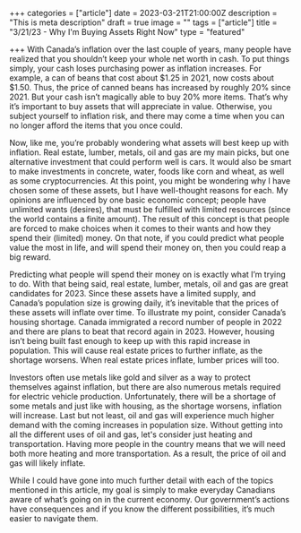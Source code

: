 +++
categories = ["article"]
date = 2023-03-21T21:00:00Z
description = "This is meta description"
draft = true
image = ""
tags = ["article"]
title = "3/21/23 - Why I'm Buying Assets Right Now"
type = "featured"

+++
With Canada’s inflation over the last couple of years, many people have realized that you shouldn’t keep your whole net worth in cash. To put things simply, your cash loses purchasing power as inflation increases. For example, a can of beans that cost about $1.25 in 2021, now costs about $1.50. Thus, the price of canned beans has increased by roughly 20% since 2021. But your cash isn’t magically able to buy 20% more items. That’s why it’s important to buy assets that will appreciate in value. Otherwise, you subject yourself to inflation risk, and there may come a time when you can no longer afford the items that you once could.

Now, like me, you’re probably wondering what assets will best keep up with inflation. Real estate, lumber, metals, oil and gas are my main picks, but one alternative investment that could perform well is cars. It would also be smart to make investments in concrete, water, foods like corn and wheat, as well as some cryptocurrencies. At this point, you might be wondering why I have chosen some of these assets, but I have well-thought reasons for each. My opinions are influenced by one basic economic concept; people have unlimited wants (desires), that must be fulfilled with limited resources (since the world contains a finite amount). The result of this concept is that people are forced to make choices when it comes to their wants and how they spend their (limited) money. On that note, if you could predict what people value the most in life, and will spend their money on, then you could reap a big reward.

Predicting what people will spend their money on is exactly what I’m trying to do. With that being said, real estate, lumber, metals, oil and gas are great candidates for 2023. Since these assets have a limited supply, and Canada’s population size is growing daily, it’s inevitable that the prices of these assets will inflate over time. To illustrate my point, consider Canada’s housing shortage. Canada immigrated a record number of people in 2022 and there are plans to beat that record again in 2023. However, housing isn’t being built fast enough to keep up with this rapid increase in population. This will cause real estate prices to further inflate, as the shortage worsens. When real estate prices inflate, lumber prices will too.

Investors often use metals like gold and silver as a way to protect themselves against inflation, but there are also numerous metals required for electric vehicle production. Unfortunately, there will be a shortage of some metals and just like with housing, as the shortage worsens, inflation will increase. Last but not least, oil and gas will experience much higher demand with the coming increases in population size. Without getting into all the different uses of oil and gas, let's consider just heating and transportation. Having more people in the country means that we will need both more heating and more transportation. As a result, the price of oil and gas will likely inflate.

While I could have gone into much further detail with each of the topics mentioned in this article, my goal is simply to make everyday Canadians aware of what’s going on in the current economy. Our government’s actions have consequences and if you know the different possibilities, it’s much easier to navigate them.